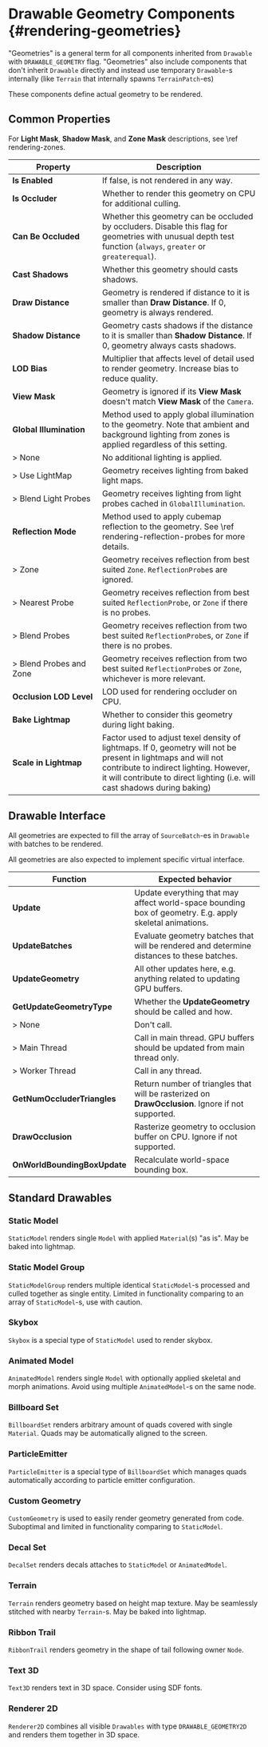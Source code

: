 Drawable Geometry Components {#rendering-geometries}
========================================

"Geometries" is a general term for all components inherited from `Drawable` with `DRAWABLE_GEOMETRY` flag.
"Geometries" also include components that don't inherit `Drawable` directly and instead use temporary `Drawable`-s internally (like `Terrain` that internally spawns `TerrainPatch`-es)

These components define actual geometry to be rendered.

## Common Properties

For **Light Mask**, **Shadow Mask**, and **Zone Mask** descriptions, see \ref rendering-zones.

|Property|Description|
|-|-|
|**Is Enabled**|If false, is not rendered in any way.|
|**Is Occluder**|Whether to render this geometry on CPU for additional culling.|
|**Can Be Occluded**|Whether this geometry can be occluded by occluders. Disable this flag for geometries with unusual depth test function (`always`, `greater` or `greaterequal`).|
|**Cast Shadows**|Whether this geometry should casts shadows.|
|**Draw Distance**|Geometry is rendered if distance to it is smaller than **Draw Distance**. If 0, geometry is always rendered.|
|**Shadow Distance**|Geometry casts shadows if the distance to it is smaller than **Shadow Distance**. If 0, geometry always casts shadows.|
|**LOD Bias**|Multiplier that affects level of detail used to render geometry. Increase bias to reduce quality.|
|**View Mask**|Geometry is ignored if its **View Mask** doesn't match **View Mask** of the `Camera`.|
|**Global&nbsp;Illumination**|Method used to apply global illumination to the geometry. Note that ambient and background lighting from zones is applied regardless of this setting.|
|> None|No additional lighting is applied.|
|> Use LightMap|Geometry receives lighting from baked light maps.|
|>&nbsp;Blend&nbsp;Light&nbsp;Probes|Geometry receives lighting from light probes cached in `GlobalIllumination`.|
|**Reflection Mode**|Method used to apply cubemap reflection to the geometry. See \ref rendering-reflection-probes for more details.|
|> Zone|Geometry receives reflection from best suited `Zone`. `ReflectionProbe`s are ignored.|
|> Nearest Probe|Geometry receives reflection from best suited `ReflectionProbe`, or `Zone` if there is no probes.|
|> Blend Probes|Geometry receives reflection from two best suited `ReflectionProbe`s, or `Zone` if there is no probes.|
|> Blend Probes and Zone|Geometry receives reflection from two best suited `ReflectionProbe`s or `Zone`, whichever is more relevant.|
|**Occlusion&nbsp;LOD&nbsp;Level**|LOD used for rendering occluder on CPU.|
|**Bake Lightmap**|Whether to consider this geometry during light baking.|
|**Scale in Lightmap**|Factor used to adjust texel density of lightmaps. If 0, geometry will not be present in lightmaps and will not contribute to indirect lighting. However, it will contribute to direct lighting (i.e. will cast shadows during baking)|

## Drawable Interface

All geometries are expected to fill the array of `SourceBatch`-es in `Drawable` with batches to be rendered.

All geometries are also expected to implement specific virtual interface.

|Function|Expected behavior|
|-|-|
|**Update**|Update everything that may affect world-space bounding box of geometry. E.g. apply skeletal animations.|
|**UpdateBatches**|Evaluate geometry batches that will be rendered and determine distances to these batches.|
|**UpdateGeometry**|All other updates here, e.g. anything related to updating GPU buffers.|
|**GetUpdateGeometryType**|Whether the **UpdateGeometry** should be called and how.|
|> None|Don't call.|
|> Main Thread|Call in main thread. GPU buffers should be updated from main thread only.|
|> Worker Thread|Call in any thread.|
|**GetNumOccluderTriangles**|Return number of triangles that will be rasterized on **DrawOcclusion**. Ignore if not supported.|
|**DrawOcclusion**|Rasterize geometry to occlusion buffer on CPU. Ignore if not supported.|
|**OnWorldBoundingBoxUpdate**|Recalculate world-space bounding box.|


## Standard Drawables

### Static Model

`StaticModel` renders single `Model` with applied `Material`(s) "as is". May be baked into lightmap.

### Static Model Group

`StaticModelGroup` renders multiple identical `StaticModel`-s processed and culled together as single entity.
Limited in functionality comparing to an array of `StaticModel`-s, use with caution.

### Skybox

`Skybox` is a special type of `StaticModel` used to render skybox.

### Animated Model

`AnimatedModel` renders single `Model` with optionally applied skeletal and morph animations. Avoid using multiple `AnimatedModel`-s on the same node.

### Billboard Set

`BillboardSet` renders arbitrary amount of quads covered with single `Material`. Quads may be automatically aligned to the screen.

### ParticleEmitter

`ParticleEmitter` is a special type of `BillboardSet` which manages quads automatically according to particle emitter configuration.

### Custom Geometry

`CustomGeometry` is used to easily render geometry generated from code. Suboptimal and limited in functionality comparing to `StaticModel`.

### Decal Set

`DecalSet` renders decals attaches to `StaticModel` or `AnimatedModel`.

### Terrain

`Terrain` renders geometry based on height map texture.
May be seamlessly stitched with nearby `Terrain`-s. May be baked into lightmap.

### Ribbon Trail

`RibbonTrail` renders geometry in the shape of tail following owner `Node`.

### Text 3D

`Text3D` renders text in 3D space. Consider using SDF fonts.

### Renderer 2D

`Renderer2D` combines all visible `Drawables` with type `DRAWABLE_GEOMETRY2D` and renders them together in 3D space.
